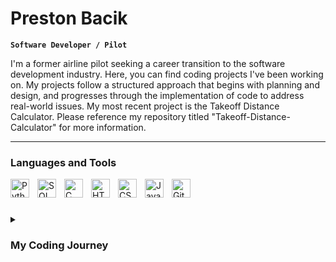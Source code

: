 <!--
**PTB7000/PTB7000** is a ✨ _special_ ✨ repository because its `README.md` (this file) appears on your GitHub profile.

Here are some ideas to get you started:

- 🔭 I’m currently working on ...
- 🌱 I’m currently learning ...
- 👯 I’m looking to collaborate on ...
- 🤔 I’m looking for help with ...
- 💬 Ask me about ...
- 📫 How to reach me: ...
- 😄 Pronouns: ...
- ⚡ Fun fact: ...
-->


# Preston Bacik

**`Software Developer / Pilot`**

I'm a former airline pilot seeking a career transition to the software development industry. Here, you can find coding projects I've been working on. My projects follow a structured approach that begins with planning and design, and progresses through the implementation of code to address real-world issues. My most recent project is the Takeoff Distance Calculator. Please reference my repository titled "Takeoff-Distance-Calculator" for more information.

---

### Languages and Tools

<img align="left" alt="Python" width="30px" style="padding-right:10px;" src="https://cdn.jsdelivr.net/gh/devicons/devicon/icons/python/python-plain.svg" />
<img align="left" alt="SQL" width="30px" style="padding-right:10px;" src="https://cdn.jsdelivr.net/gh/devicons/devicon/icons/mysql/mysql-original.svg" />
<img align="left" alt="C" width="30px" style="padding-right:10px;" src="https://cdn.jsdelivr.net/gh/devicons/devicon/icons/c/c-original.svg" />
<img align="left" alt="HTML" width="30px" style="padding-right:10px;" src="https://cdn.jsdelivr.net/gh/devicons/devicon/icons/html5/html5-plain.svg" />
<img align="left" alt="CSS" width="30px" style="padding-right:10px;" src="https://cdn.jsdelivr.net/gh/devicons/devicon/icons/css3/css3-original.svg" />
<img align="left" alt="JavaScript" width="30px" style="padding-right:10px;" src="https://cdn.jsdelivr.net/gh/devicons/devicon/icons/javascript/javascript-plain.svg" />
<img align="left" alt="GitHub" width="30px" style="padding-right:10px;" src="https://cdn.jsdelivr.net/gh/devicons/devicon/icons/github/github-original.svg" />
<br />

#

<details>
 <summary><h3>My Coding Journey</h3></summary>
   I started my coding journey as a high school student with a passion for aviation and a curiosity about computer science. I enrolled in my high school's AP Computer Science course where I learned Java and achieved a 5 on the AP exam. While I enjoyed learning about computer science, I turned my attention to aviation as I graduated magna cum laude from Arizona State University with an Aviation Management Technology degree. After spending a considerable amount of time working in the aviation industry, I came to the realization that the frequent travel and constant change of scenery just wasn't for me. Although my love for aviation remained intact, I decided to pursue my interests in software development. I started researching and teaching myself how to code again and have been making significant strides in learning more about the subject. Ultimately, I hope to secure a position as a software developer that allows me to blend my passion for aviation and technology to create cutting-edge solutions that can benefit the aviation sector.
